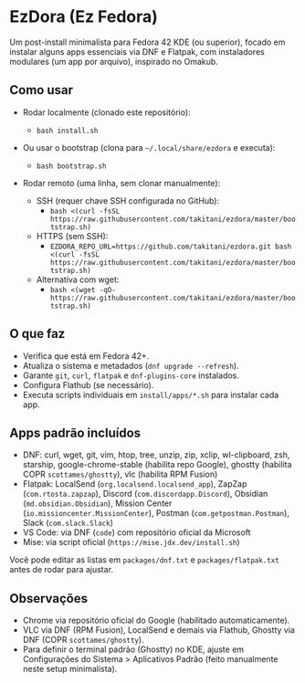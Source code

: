 # EzDora (Ez Fedora)

Um post-install minimalista para Fedora 42 KDE (ou superior), focado em instalar alguns apps essenciais via DNF e Flatpak, com instaladores modulares (um app por arquivo), inspirado no Omakub.

## Como usar

- Rodar localmente (clonado este repositório):
  - `bash install.sh`

- Ou usar o bootstrap (clona para `~/.local/share/ezdora` e executa):
  - `bash bootstrap.sh`

- Rodar remoto (uma linha, sem clonar manualmente):
  - SSH (requer chave SSH configurada no GitHub):
    - `bash <(curl -fsSL https://raw.githubusercontent.com/takitani/ezdora/master/bootstrap.sh)`
  - HTTPS (sem SSH):
    - `EZDORA_REPO_URL=https://github.com/takitani/ezdora.git bash <(curl -fsSL https://raw.githubusercontent.com/takitani/ezdora/master/bootstrap.sh)`
  - Alternativa com wget:
    - `bash <(wget -qO- https://raw.githubusercontent.com/takitani/ezdora/master/bootstrap.sh)`

## O que faz

- Verifica que está em Fedora 42+.
- Atualiza o sistema e metadados (`dnf upgrade --refresh`).
- Garante `git`, `curl`, `flatpak` e `dnf-plugins-core` instalados.
- Configura Flathub (se necessário).
- Executa scripts individuais em `install/apps/*.sh` para instalar cada app.

## Apps padrão incluídos

- DNF: curl, wget, git, vim, htop, tree, unzip, zip, xclip, wl-clipboard, zsh, starship, google-chrome-stable (habilita repo Google), ghostty (habilita COPR `scottames/ghostty`), vlc (habilita RPM Fusion)
- Flatpak: LocalSend (`org.localsend.localsend_app`), ZapZap (`com.rtosta.zapzap`), Discord (`com.discordapp.Discord`), Obsidian (`md.obsidian.Obsidian`), Mission Center (`io.missioncenter.MissionCenter`), Postman (`com.getpostman.Postman`), Slack (`com.slack.Slack`)
- VS Code: via DNF (`code`) com repositório oficial da Microsoft
- Mise: via script oficial (`https://mise.jdx.dev/install.sh`)

Você pode editar as listas em `packages/dnf.txt` e `packages/flatpak.txt` antes de rodar para ajustar.

## Observações

- Chrome via repositório oficial do Google (habilitado automaticamente).
- VLC via DNF (RPM Fusion), LocalSend e demais via Flathub, Ghostty via DNF (COPR `scottames/ghostty`).
- Para definir o terminal padrão (Ghostty) no KDE, ajuste em Configurações do Sistema > Aplicativos Padrão (feito manualmente neste setup minimalista).
